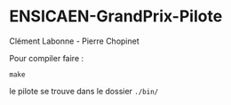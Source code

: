 # ENSICAEN-GrandPrix-Pilote

Clément Labonne - Pierre Chopinet

Pour compiler faire :

```shell
make
```

le pilote se trouve dans le dossier `./bin/`